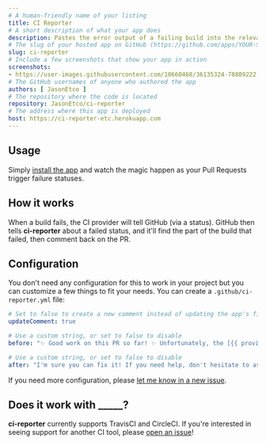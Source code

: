 ```yaml
---
# A human-friendly name of your listing
title: CI Reporter
# A short description of what your app does
description: Pastes the error output of a failing build into the relevant PR.
# The slug of your hosted app on GitHub (https://github.com/apps/YOUR-SLUG)
slug: ci-reporter
# Include a few screenshots that show your app in action
screenshots:
- https://user-images.githubusercontent.com/10660468/36135324-78809222-1058-11e8-99cd-6cc100971066.png
# The GitHub usernames of anyone who authored the app
authors: [ JasonEtco ]
# The repository where the code is located
repository: JasonEtco/ci-reporter
# The address where this app is deployed
host: https://ci-reporter-etc.herokuapp.com
---
```

## Usage

Simply [install the app](https://github.com/apps/ci-reporter) and watch the magic happen as your Pull Requests trigger failure statuses.

## How it works

When a build fails, the CI provider will tell GitHub (via a status). GitHub then tells **ci-reporter** about a failed status, and it'll find the part of the build that failed, then comment back on the PR.



## Configuration

You don't need any configuration for this to work in your project but you can customize a few things to fit your needs. You can create a `.github/ci-reporter.yml` file:

```yml
# Set to false to create a new comment instead of updating the app's first one
updateComment: true

# Use a custom string, or set to false to disable
before: "✨ Good work on this PR so far! ✨ Unfortunately, the [{{ provider }} build]({{ targetUrl }}) is failing as of {{ commit }}. Here's the output:"

# Use a custom string, or set to false to disable
after: "I'm sure you can fix it! If you need help, don't hesitate to ask a maintainer of the project!"
```

If you need more configuration, please [let me know in a new issue](https://github.com/JasonEtco/ci-reporter/issues/new?title=[Config]&body=Can%20you%20please%20add%20the%20___%20config%20option).



## Does it work with _____?

**ci-reporter** currently supports TravisCI and CircleCI. If you're interested in seeing support for another CI tool, please [open an issue](https://github.com/JasonEtco/ci-reporter/issues/new)!
